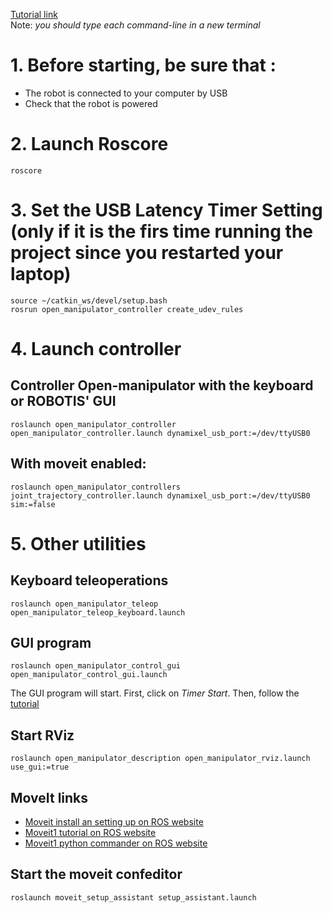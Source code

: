 [Tutorial link](https://emanual.robotis.com/docs/en/platform/openmanipulator_x/quick_start_guide/)  
Note: *you should type each command-line in a new terminal*  

# 1. Before starting, be sure that :  
* The robot is connected to your computer by USB  
* Check that the robot is powered  

# 2. Launch Roscore
```
roscore
```

# 3. Set the USB Latency Timer Setting (only if it is the firs time running the project since you restarted your laptop)
```
source ~/catkin_ws/devel/setup.bash
rosrun open_manipulator_controller create_udev_rules
```

# 4. Launch controller
## Controller Open-manipulator with the keyboard or ROBOTIS' GUI
```
roslaunch open_manipulator_controller open_manipulator_controller.launch dynamixel_usb_port:=/dev/ttyUSB0
```
## With moveit enabled:
```
roslaunch open_manipulator_controllers joint_trajectory_controller.launch dynamixel_usb_port:=/dev/ttyUSB0 sim:=false
```

# 5. Other utilities
## Keyboard teleoperations 
```
roslaunch open_manipulator_teleop open_manipulator_teleop_keyboard.launch

```

## GUI program 
```
roslaunch open_manipulator_control_gui open_manipulator_control_gui.launch
```
The GUI program will start. First, click on *Timer Start*.
Then, follow the [tutorial](https://emanual.robotis.com/docs/en/platform/openmanipulator_x/ros_operation/)

## Start RViz
```
roslaunch open_manipulator_description open_manipulator_rviz.launch use_gui:=true
```
## MoveIt links

* [Moveit install an setting up on ROS website](https://ros-planning.github.io/moveit_tutorials/doc/getting_started/getting_started.html)  
* [Moveit1 tutorial on ROS website](https://ros-planning.github.io/moveit_tutorials/doc/move_group_python_interface/move_group_python_interface_tutorial.html)  
* [Moveit1 python commander on ROS website](https://ros-planning.github.io/moveit_tutorials/doc/moveit_commander_scripting/moveit_commander_scripting_tutorial.html)  
## Start the moveit confeditor
```
roslaunch moveit_setup_assistant setup_assistant.launch
```

